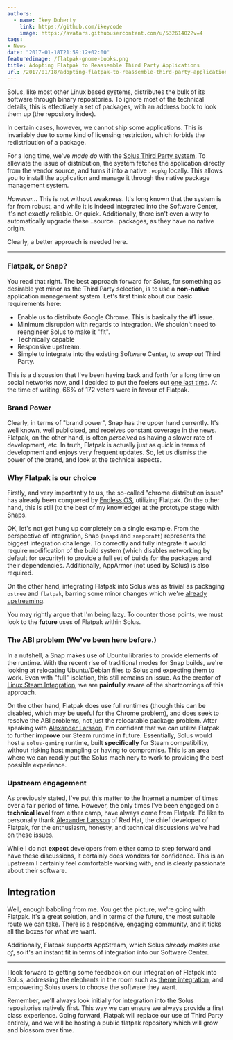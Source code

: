 ```yaml
---
authors:
  - name: Ikey Doherty
    link: https://github.com/ikeycode
    image: https://avatars.githubusercontent.com/u/53261402?v=4
tags:
- News
date: "2017-01-18T21:59:12+02:00"
featuredimage: /flatpak-gnome-books.png
title: Adopting Flatpak to Reassemble Third Party Applications
url: /2017/01/18/adopting-flatpak-to-reassemble-third-party-applications
---
```


Solus, like most other Linux based systems, distributes the bulk of its software through
binary repositories. To ignore most of the technical details, this is effectively a set
of packages, with an address book to look them up (the repository index).

In certain cases, however, we cannot ship some applications. This is invariably
due to some kind of licensing restriction, which forbids the redistribution of
a package.

For a long time, we've _made do_ with the [Solus Third Party system](https://wiki.solus-project.com/3rdParty).
To alleviate the issue of distribution, the system fetches the application directly from
the vendor source, and turns it into a native `.eopkg` locally. This allows you to
install the application and manage it through the native package management system.

_However..._ This is not without weakness. It's long known that the system is far
from robust, and while it is indeed integrated into the Software Center, it's not
exactly reliable. Or quick. Additionally, there isn't even a way to automatically
upgrade these ..source.. packages, as they have no native origin.

Clearly, a better approach is needed here.

---

### Flatpak, or Snap?

You read that right. The best approach forward for Solus, for something as desirable
yet minor as the Third Party selection, is to use a **non-native** application management
system. Let's first think about our basic requirements here:

  - Enable us to distribute Google Chrome. This is basically the #1 issue.
  - Minimum disruption with regards to integration. We shouldn't need to reengineer Solus to make it "fit".
  - Technically capable
  - Responsive upstream.
  - Simple to integrate into the existing Software Center, to _swap out_ Third Party.

This is a discussion that I've been having back and forth for a long time on social
networks now, and I decided to put the feelers out [one last time](https://plus.google.com/+IkeyDoherty/posts/huGi7ey6GAp).
At the time of writing, 66% of 172 voters were in favour of Flatpak.

### Brand Power

Clearly, in terms of "brand power", Snap has the upper hand currently. It's well known, well publicised,
and receives constant coverage in the news. Flatpak, on the other hand, is often _perceived_
as having a slower rate of development, etc. In truth, Flatpak is actually just as quick
in terms of development and enjoys very frequent updates. So, let us dismiss the power
of the brand, and look at the technical aspects.

### Why Flatpak is our choice

Firstly, and very importantly to us, the so-called "chrome distribution issue" has already been conquered
by [Endless OS](https://endlessos.com/), utilizing Flatpak. On the other hand, this is still
(to the best of my knowledge) at the prototype stage with Snaps.

OK, let's not get hung up completely on a single example. From the perspective of integration,
Snap (`snapd` and `snapcraft`) represents the biggest integration challenge. To correctly and
fully integrate it would require modification of the build system (which disables networking by
default for security!) to provide a full set of builds for the packages and their dependencies.
Additionally, AppArmor (not used by Solus) is also required.

On the other hand, integrating Flatpak into Solus was as trivial as packaging `ostree` and `flatpak`,
barring some minor changes which we're [already upstreaming](https://github.com/flatpak/flatpak/pull/496).

You may rightly argue that I'm being lazy. To counter those points, we must look to the **future**
uses of Flatpak within Solus.

### The ABI problem (We've been here before.)

In a nutshell, a Snap makes use of Ubuntu libraries to provide elements of the runtime. With the
recent rise of traditional modes for Snap builds, we're looking at relocating Ubuntu/Debian files
to Solus and expecting them to work. Even with "full" isolation, this still remains an issue.
As the creator of [Linux Steam Integration](https://github.com/solus-project/linux-steam-integration), we are
**painfully** aware of the shortcomings of this approach.

On the other hand, Flatpak does use full runtimes (though this can be disabled, which may be useful
for the Chrome problem), and does seek to resolve the ABI problems, not just the relocatable package
problem. After speaking with [Alexander Larsson](https://plus.google.com/+AlexanderLarsson/posts), I'm
confident that we can utilize Flatpak to further **improve** our Steam runtime in future. Essentially,
Solus would host a `solus-gaming` runtime, built **specifically** for Steam compatibility, without
risking host mangling or having to compromise. This is an area where we can readily put the
Solus machinery to work to providing the best possible experience.

### Upstream engagement

As previously stated, I've put this matter to the Internet a number of times over a fair period of
time. However, the only times I've been engaged on a **technical level** from either camp, have always
come from Flatpak. I'd like to personally thank [Alexander Larsson](https://plus.google.com/+AlexanderLarsson/posts) of
Red Hat, the chief developer of Flatpak, for the enthusiasm, honesty, and technical discussions we've
had on these issues.

While I do not **expect** developers from either camp to step forward and have these discussions, it
certainly does wonders for confidence. This is an upstream I certainly feel comfortable working with,
and is clearly passionate about their software.

## Integration

Well, enough babbling from me. You get the picture, we're going with Flatpak. It's a great solution,
and in terms of the future, the most suitable route we can take. There is a responsive, engaging community,
and it ticks all the boxes for what we want.

Additionally, Flatpak supports AppStream, which Solus _already makes use of_, so it's an instant fit
in terms of integration into our Software Center.

---

I look forward to getting some feedback on our integration of Flatpak into Solus, addressing the elephants
in the room such as [theme integration](https://github.com/flatpak/flatpak/issues/114), and empowering
Solus users to choose the software they want.

Remember, we'll always look initially for integration into the Solus repositories natively first. This
way we can ensure we always provide a first class experience. Going forward, Flatpak will replace our
use of Third Party entirely, and we will be hosting a public flatpak repository which will grow and
blossom over time.
